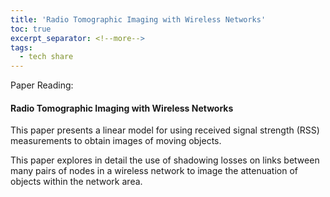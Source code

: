 ```yaml
---
title: 'Radio Tomographic Imaging with Wireless Networks'
toc: true
excerpt_separator: <!--more-->
tags:
  - tech share
---
```


Paper Reading:


#### Radio Tomographic Imaging with Wireless Networks
This paper presents a linear model for using received signal strength (RSS) measurements to obtain images of moving objects.

This paper explores in detail the use of shadowing losses on links between many pairs of nodes in a wireless network to image the attenuation of objects within the network area.

